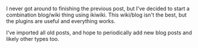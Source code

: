 I never got around to finishing the previous post, but I've decided to start a combination blog/wiki thing using ikiwiki.
This wiki/blog isn't the best, but the plugins are useful and everything works. 

I've imported all old posts, and hope to periodically add new blog posts and likely other types too.